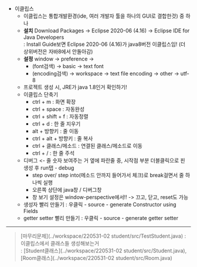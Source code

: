 - 이클립스  
  - 이클립스는 통합개발환경(ide, 여러 개발자 툴을 하나의 GUI로 결합한것) 중 하나
  - **설치** Download Packages -> Eclipse 2020-06 (4.16) -> Eclipse IDE for Java Developers  
	: Install Guide보면 Eclipse 2020-06 (4.16)가 java8버전 이클립스임! (더 상위버전은 자바8에서 안돌아감)  
  - **설정** window -> preference ->  
	  - (font검색) -> basic -> text font  
	  - (encoding검색) -> workspace -> text file encoding -> other -> utf-8
  - 프로젝트 생성 시, JRE가 java 1.8인거 확인하기!
  - 이클립스 단축기  
    - ctrl + m : 화면 확장  
    - ctrl + space : 자동완성  
    - ctrl + shift + f : 자동정렬  
    - ctrl + d : 한 줄 지우기  
    - alt + 방향키 : 줄 이동  
    - ctrl + alt + 방향키 : 줄 복사  
    - ctrl + 클래스/메소드 : 연결된 클래스/메소드로 이동  
    - ctrl + / : 한 줄 주석  
  - 디버그 <- 줄 숫자 보여주는 거 옆에 파란줄 중, 시작점 부분 더블클릭으로 핀 생성 후 run탭 - debug  
    - step over/ step into(메소드 안까지 들어가서 체크)로 break걸면서 줄 하나씩 실행  
    - 오른쪽 상단에 java창 / 디버그창  
    - 창 보기 설정은 window-perspective에서!! -> 끄고, 닫고, reset도 가능  
  - 생성자 빨리 만들기 : 우클릭 - source - generate Constructor using Fields  
  - getter setter 빨리 만들기 : 우클릭 - source - generate getter setter  
----  
> [마무리문제](../workspace/220531-02 student/src/TestStudent.java) : 이클립스에서 클래스들 생성해보는거  
> : [Student클래스](../workspace/220531-02 student/src/Student.java), [Room클래스](../workspace/220531-02 student/src/Room.java)
